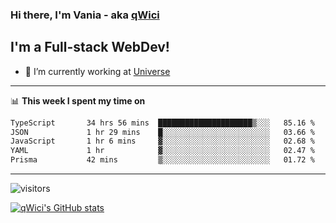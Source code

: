 ### Hi there, I'm Vania - aka [qWici][website]

## I'm a Full-stack WebDev!
- 🔭 I’m currently working at [Universe][universe]

---

📊 **This week I spent my time on**
<!--START_SECTION:waka-->

```txt
TypeScript       34 hrs 56 mins  █████████████████████▒░░░   85.16 %
JSON             1 hr 29 mins    █░░░░░░░░░░░░░░░░░░░░░░░░   03.66 %
JavaScript       1 hr 6 mins     ▓░░░░░░░░░░░░░░░░░░░░░░░░   02.68 %
YAML             1 hr            ▓░░░░░░░░░░░░░░░░░░░░░░░░   02.47 %
Prisma           42 mins         ▒░░░░░░░░░░░░░░░░░░░░░░░░   01.72 %
```

<!--END_SECTION:waka-->

---

![visitors](https://visitor-badge.glitch.me/badge?page_id=qWici)


[![qWici's GitHub stats](https://github-readme-stats.vercel.app/api?username=qWici)](https://github.com/qWici/github-readme-stats)

[website]: https://devkucher.com
[twitter]: https://twitter.com/KucherDev
[linkedin]: https://www.linkedin.com/in/ivankucher
[universe]: https://universeapps.limited
